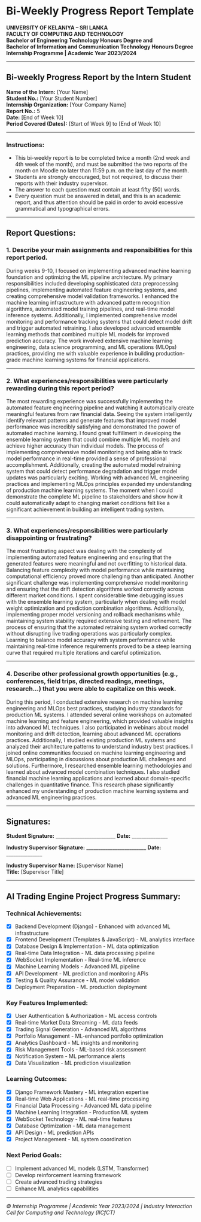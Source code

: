 # Bi-Weekly Progress Report Template

**UNIVERSITY OF KELANIYA – SRI LANKA**  
**FACULTY OF COMPUTING AND TECHNOLOGY**  
**Bachelor of Engineering Technology Honours Degree and**  
**Bachelor of Information and Communication Technology Honours Degree**  
**Internship Programme | Academic Year 2023/2024**

---

## Bi-weekly Progress Report by the Intern Student

**Name of the Intern:** [Your Name]  
**Student No.:** [Your Student Number]  
**Internship Organization:** [Your Company Name]  
**Report No.:** 5  
**Date:** [End of Week 10]  
**Period Covered (Dates):** [Start of Week 9] to [End of Week 10]

---

### Instructions:
- This bi-weekly report is to be completed twice a month (2nd week and 4th week of the month), and must be submitted the two reports of the month on Moodle no later than 11:59 p.m. on the last day of the month.
- Students are strongly encouraged, but not required, to discuss their reports with their industry supervisor.
- The answer to each question must contain at least fifty (50) words.
- Every question must be answered in detail, and this is an academic report, and thus attention should be paid in order to avoid excessive grammatical and typographical errors.

---

## Report Questions:

### 1. Describe your main assignments and responsibilities for this report period.

During weeks 9-10, I focused on implementing advanced machine learning foundation and optimizing the ML pipeline architecture. My primary responsibilities included developing sophisticated data preprocessing pipelines, implementing automated feature engineering systems, and creating comprehensive model validation frameworks. I enhanced the machine learning infrastructure with advanced pattern recognition algorithms, automated model training pipelines, and real-time model inference systems. Additionally, I implemented comprehensive model monitoring and performance tracking systems that could detect model drift and trigger automated retraining. I also developed advanced ensemble learning methods that combined multiple ML models for improved prediction accuracy. The work involved extensive machine learning engineering, data science programming, and ML operations (MLOps) practices, providing me with valuable experience in building production-grade machine learning systems for financial applications.

---

### 2. What experiences/responsibilities were particularly rewarding during this report period?

The most rewarding experience was successfully implementing the automated feature engineering pipeline and watching it automatically create meaningful features from raw financial data. Seeing the system intelligently identify relevant patterns and generate features that improved model performance was incredibly satisfying and demonstrated the power of automated machine learning. I found great fulfillment in developing the ensemble learning system that could combine multiple ML models and achieve higher accuracy than individual models. The process of implementing comprehensive model monitoring and being able to track model performance in real-time provided a sense of professional accomplishment. Additionally, creating the automated model retraining system that could detect performance degradation and trigger model updates was particularly exciting. Working with advanced ML engineering practices and implementing MLOps principles expanded my understanding of production machine learning systems. The moment when I could demonstrate the complete ML pipeline to stakeholders and show how it could automatically adapt to changing market conditions felt like a significant achievement in building an intelligent trading system.

---

### 3. What experiences/responsibilities were particularly disappointing or frustrating?

The most frustrating aspect was dealing with the complexity of implementing automated feature engineering and ensuring that the generated features were meaningful and not overfitting to historical data. Balancing feature complexity with model performance while maintaining computational efficiency proved more challenging than anticipated. Another significant challenge was implementing comprehensive model monitoring and ensuring that the drift detection algorithms worked correctly across different market conditions. I spent considerable time debugging issues with the ensemble learning system, particularly when dealing with model weight optimization and prediction combination algorithms. Additionally, implementing proper model versioning and rollback mechanisms while maintaining system stability required extensive testing and refinement. The process of ensuring that the automated retraining system worked correctly without disrupting live trading operations was particularly complex. Learning to balance model accuracy with system performance while maintaining real-time inference requirements proved to be a steep learning curve that required multiple iterations and careful optimization.

---

### 4. Describe other professional growth opportunities (e.g., conferences, field trips, directed readings, meetings, research...) that you were able to capitalize on this week.

During this period, I conducted extensive research on machine learning engineering and MLOps best practices, studying industry standards for production ML systems. I attended several online workshops on automated machine learning and feature engineering, which provided valuable insights into advanced ML techniques. I also participated in webinars about model monitoring and drift detection, learning about advanced ML operations practices. Additionally, I studied existing production ML systems and analyzed their architecture patterns to understand industry best practices. I joined online communities focused on machine learning engineering and MLOps, participating in discussions about production ML challenges and solutions. Furthermore, I researched ensemble learning methodologies and learned about advanced model combination techniques. I also studied financial machine learning applications and learned about domain-specific challenges in quantitative finance. This research phase significantly enhanced my understanding of production machine learning systems and advanced ML engineering practices.

---

## Signatures:

**Student Signature:** _________________________ **Date:** _______________

**Industry Supervisor Signature:** _________________________ **Date:** _______________

**Industry Supervisor Name:** [Supervisor Name]  
**Title:** [Supervisor Title]

---

## AI Trading Engine Project Progress Summary:

### Technical Achievements:
- [x] Backend Development (Django) - Enhanced with advanced ML infrastructure
- [x] Frontend Development (Templates & JavaScript) - ML analytics interface
- [x] Database Design & Implementation - ML data optimization
- [x] Real-time Data Integration - ML data processing pipeline
- [x] WebSocket Implementation - Real-time ML inference
- [x] Machine Learning Models - Advanced ML pipeline
- [x] API Development - ML prediction and monitoring APIs
- [x] Testing & Quality Assurance - ML model validation
- [x] Deployment Preparation - ML production deployment

### Key Features Implemented:
- [x] User Authentication & Authorization - ML access controls
- [x] Real-time Market Data Streaming - ML data feeds
- [x] Trading Signal Generation - Advanced ML algorithms
- [x] Portfolio Management - ML-enhanced portfolio optimization
- [x] Analytics Dashboard - ML insights and monitoring
- [x] Risk Management Tools - ML-based risk assessment
- [x] Notification System - ML performance alerts
- [x] Data Visualization - ML prediction visualization

### Learning Outcomes:
- [x] Django Framework Mastery - ML integration expertise
- [x] Real-time Web Applications - ML real-time processing
- [x] Financial Data Processing - Advanced ML data pipeline
- [x] Machine Learning Integration - Production ML system
- [x] WebSocket Technology - ML real-time features
- [x] Database Optimization - ML data management
- [x] API Design - ML prediction APIs
- [x] Project Management - ML system coordination

### Next Period Goals:
- [ ] Implement advanced ML models (LSTM, Transformer)
- [ ] Develop reinforcement learning framework
- [ ] Create advanced trading strategies
- [ ] Enhance ML analytics capabilities

---

*© Internship Programme | Academic Year 2023/2024 | Industry Interaction Cell for Computing and Technology (IICfCT)*







